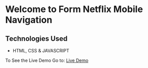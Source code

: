 # Welcome to Form Netflix Mobile Navigation

## Technologies Used
- HTML, CSS & JAVASCRIPT 

To See the Live Demo Go to: [Live Demo](https://pnsvn3035.github.io/netflix-mobile-navigation/)
